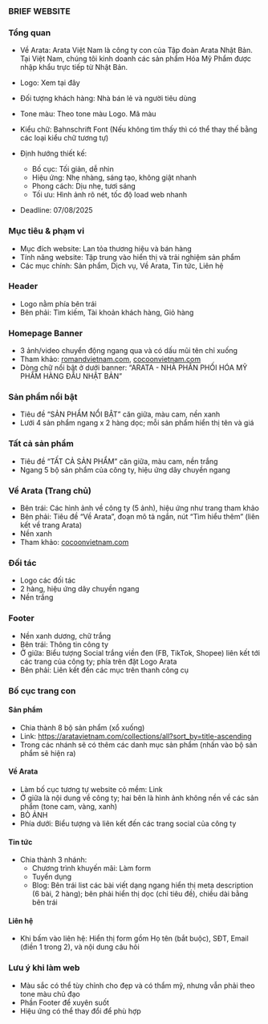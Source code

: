 ### BRIEF WEBSITE

### Tổng quan
- Về Arata: Arata Việt Nam là công ty con của Tập đoàn Arata Nhật Bản. Tại Việt Nam, chúng tôi kinh doanh các sản phẩm Hóa Mỹ Phẩm được nhập khẩu trực tiếp từ Nhật Bản.
- Logo: Xem tại đây
- Đối tượng khách hàng: Nhà bán lẻ và người tiêu dùng
- Tone màu: Theo tone màu Logo. Mã màu
- Kiểu chữ: Bahnschrift Font (Nếu không tìm thấy thì có thể thay thế bằng các loại kiểu chữ tương tự)

- Định hướng thiết kế:
  - Bố cục: Tối giản, dễ nhìn
  - Hiệu ứng: Nhẹ nhàng, sáng tạo, không giật nhanh
  - Phong cách: Dịu nhẹ, tươi sáng
  - Tối ưu: Hình ảnh rõ nét, tốc độ load web nhanh
- Deadline: 07/08/2025

### Mục tiêu & phạm vi
- Mục đích website: Lan tỏa thương hiệu và bán hàng
- Tính năng website: Tập trung vào hiển thị và trải nghiệm sản phẩm
- Các mục chính: Sản phẩm, Dịch vụ, Về Arata, Tin tức, Liên hệ

### Header
- Logo nằm phía bên trái
- Bên phải: Tìm kiếm, Tài khoản khách hàng, Giỏ hàng

### Homepage Banner
- 3 ảnh/video chuyển động ngang qua và có dấu mũi tên chỉ xuống
- Tham khảo: [romandvietnam.com](https://romandvietnam.com/), [cocoonvietnam.com](https://cocoonvietnam.com/)
- Dòng chữ nổi bật ở dưới banner: “ARATA - NHÀ PHÂN PHỐI HÓA MỸ PHẨM HÀNG ĐẦU NHẬT BẢN”

### Sản phẩm nổi bật
- Tiêu đề “SẢN PHẨM NỔI BẬT” căn giữa, màu cam, nền xanh
- Lưới 4 sản phẩm ngang x 2 hàng dọc; mỗi sản phẩm hiển thị tên và giá

### Tất cả sản phẩm
- Tiêu đề “TẤT CẢ SẢN PHẨM” căn giữa, màu cam, nền trắng
- Ngang 5 bộ sản phẩm của công ty, hiệu ứng dây chuyền ngang

### Về Arata (Trang chủ)
- Bên trái: Các hình ảnh về công ty (5 ảnh), hiệu ứng như trang tham khảo
- Bên phải: Tiêu đề “Về Arata”, đoạn mô tả ngắn, nút “Tìm hiểu thêm” (liên kết về trang Arata)
- Nền xanh
- Tham khảo: [cocoonvietnam.com](https://cocoonvietnam.com/)

### Đối tác
- Logo các đối tác
- 2 hàng, hiệu ứng dây chuyền ngang
- Nền trắng

### Footer
- Nền xanh dương, chữ trắng
- Bên trái: Thông tin công ty
- Ở giữa: Biểu tượng Social trắng viền đen (FB, TikTok, Shopee) liên kết tới các trang của công ty; phía trên đặt Logo Arata
- Bên phải: Liên kết đến các mục trên thanh công cụ

### Bố cục trang con
#### Sản phẩm
- Chia thành 8 bộ sản phẩm (xổ xuống)
- Link: https://aratavietnam.com/collections/all?sort_by=title-ascending
- Trong các nhánh sẽ có thêm các danh mục sản phẩm (nhấn vào bộ sản phẩm sẽ hiện ra)

#### Về Arata
- Làm bố cục tương tự website cỏ mềm: Link
- Ở giữa là nội dung về công ty; hai bên là hình ảnh không nền về các sản phẩm (tone cam, vàng, xanh)
- BỎ ẢNH
- Phía dưới: Biểu tượng và liên kết đến các trang social của công ty

#### Tin tức
- Chia thành 3 nhánh:
  - Chương trình khuyến mãi: Làm form
  - Tuyển dụng
  - Blog: Bên trái list các bài viết dạng ngang hiển thị meta description (6 bài, 2 hàng); bên phải hiển thị dọc (chỉ tiêu đề), chiều dài bằng bên trái

#### Liên hệ
- Khi bấm vào liên hệ: Hiển thị form gồm Họ tên (bắt buộc), SĐT, Email (điền 1 trong 2), và nội dung câu hỏi

### Lưu ý khi làm web
- Màu sắc có thể tùy chỉnh cho đẹp và có thẩm mỹ, nhưng vẫn phải theo tone màu chủ đạo
- Phần Footer để xuyên suốt
- Hiệu ứng có thể thay đổi để phù hợp
